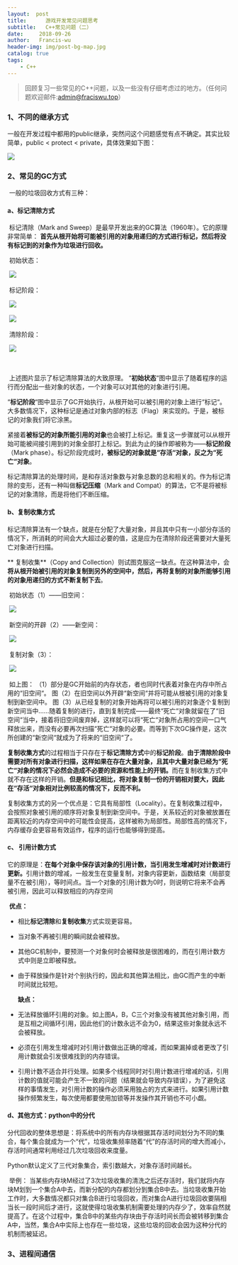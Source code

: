 ```yaml
---
layout:  post
title:		游戏开发常见问题思考
subtitle:	C++常见问题（二）
date:     2018-09-26
author:   Francis-wu
header-img: img/post-bg-map.jpg
catalog: true
tags:
    - C++
---
```

>回顾复习一些常见的C++问题，以及一些没有仔细考虑过的地方。（任何问题欢迎邮件:[admin@fraciswu.top](admin@fraciswu.top)）

### 1、不同的继承方式

​	一般在开发过程中都用的public继承，突然问这个问题感觉有点不确定。其实比较简单，public < protect < private，具体效果如下图：

![](https://pichost1-1253970255.cos.ap-shanghai.myqcloud.com/page2_01.png)

### 2、常见的GC方式

​	一般的垃圾回收方式有三种：

#### a、标记清除方式

​	标记清除（Mark and Sweep）是最早开发出来的GC算法（1960年）。它的原理非常简单： 
**首先从根开始将可能被引用的对象用递归的方式进行标记，然后将没有标记到的对象作为垃圾进行回收。**

​	初始状态：

​	![](https://pichost1-1253970255.cos.ap-shanghai.myqcloud.com/page2_02.png)

​	标记阶段：

​	![](https://pichost1-1253970255.cos.ap-shanghai.myqcloud.com/page2_03.png)

​	![](https://pichost1-1253970255.cos.ap-shanghai.myqcloud.com/page2_04.png)

​	清除阶段：

​	![](https://pichost1-1253970255.cos.ap-shanghai.myqcloud.com/page2_05.png)

​	

​	上述图片显示了标记清除算法的大致原理。 
 “**初始状态**“图中显示了随着程序的运行而分配出一些对象的状态，一个对象可以对其他的对象进行引用。

“**标记阶段**“图中显示了GC开始执行，从根开始可以被引用的对象上进行“标记“。大多数情况下，这种标记是通过对象内部的标志（Flag）来实现的。于是，被标记的对象我们将它涂黑。

​	紧接着**被标记的对象所能引用的对象**也会被打上标记。重复这一步骤就可以从根开始可能被间接引用到的对象全部打上标记。到此为止的操作即被称为——**标记阶段**（Mark phase）。标记阶段完成时，**被标记的对象就是“存活“对象，反之为“死亡“对象**。

​	标记清除算法的处理时间，是和存活对象数与对象总数的总和相关的。作为标记清除的变形，还有一种叫做**标记压缩**（Mark and Compat）的算法，它不是将被标记的对象清除，而是将他们不断压缩。

#### b、复制收集方式

​	标记清除算法有一个缺点，就是在分配了大量对象，并且其中只有一小部分存活的情况下，所消耗的时间会大大超过必要的值，这是应为在清除阶段还需要对大量死亡对象进行扫描。

**	复制收集**（Copy and Collection）则试图克服这一缺点。在这种算法中，会**将从根开始被引用的对象复制到另外的空间中，然后，再将复制的对象所能够引用的对象用递归的方式不断复制下去**。

​	初始状态（1）——旧空间：

​	![](https://pichost1-1253970255.cos.ap-shanghai.myqcloud.com/page2_06.png)

​	新空间的开辟（2）——新空间：

​	![](https://pichost1-1253970255.cos.ap-shanghai.myqcloud.com/page2_07.png)

​	复制对象（3）：

​	![](https://pichost1-1253970255.cos.ap-shanghai.myqcloud.com/page2_08.png)

​	如上图： 
 （1）部分是GC开始前的内存状态，者也同时代表着对象在内存中所占用的“旧空间“。 
 图（2）在旧空间以外开辟“新空间“并将可能从根被引用的对象复制到新空间中。 
 图（3）从已经复制的对象开始再将可以被引用的对象逐个复制到新空间当中……随着复制的进行，直到复制完成——最终“死亡“对象就留在了“旧空间“当中，接着将旧空间废弃掉，这样就可以将“死亡“对象所占用的空间一口气释放出来，而没有必要再次扫描“死亡“对象的必要。而等到下次GC操作是，这次所创建的“新空间“就成为了将来的“旧空间“了。

​	**复制收集方式**的过程相当于只存在于**标记清除方式**中的**标记阶段**。**由于清除阶段中需要对所有对象进行扫描，这样如果在存在大量对象，且其中大量对象已经为“死亡“对象的情况下必然会造成不必要的资源和性能上的开销。** 
​	 而在复制收集方式中就不存在这样的开销。**但是和标记相比，将对象复制一份的开销相对要大，因此在“存活“对象相对比例较高的情况下，反而不利。**

​	复制收集方式的另一个优点是：它具有局部性（Locality）。在复制收集过程中，会按照对象被引用的顺序将对象复制到新空间中。于是，关系较近的对象被放置在距离较近的内存空间中的可能性会提高，这样被称为局部性。局部性高的情况下，内存缓存会更容易有效运作，程序的运行也能够得到提高。

#### c、	**引用计数方式**

​	它的原理是：**在每个对象中保存该对象的引用计数，当引用发生增减时对计数进行更新。** 
​	引用计数的增减，一般发生在变量复制，对象内容更新，函数结束（局部变量不在被引用），等时间点。当一个对象的引用计数为0时，则说明它将来不会再被引用，因此可以释放相应的内存空间	

​	**优点：**

- 相比**标记清除**和**复制收集**方式实现更容易。

- 当对象不再被引用的瞬间就会被释放。

- 其他GC机制中，要预测一个对象何时会被释放是很困难的，而在引用计数方式中则是立即被释放。

- 由于释放操作是针对个别执行的，因此和其他算法相比，由GC而产生的中断时间就比较短。

  **缺点：**

- 无法释放循环引用的对象。如上图A，B，C三个对象没有被其他对象引用，而是互相之间循环引用，因此他们的计数永远不会为0，结果这些对象就永远不会被释放。

- 必须在引用发生增减时对引用计数做出正确的增减，而如果漏掉或者更改了引用计数就会引发很难找到的内存错误。

- 引用计数不适合并行处理。如果多个线程同时对引用计数进行增减的话，引用计数的值就可能会产生不一致的问题（结果就会导致内存错误），为了避免这样的事情发生，对引用计数的操作必须采用独占的方式来进行。如果引用计数操作频繁发生，每次使用都要使用加锁等并发操作其开销也不可小觑。

#### d、其他方式：python中的分代

​	分代回收的整体思想是：将系统中的所有内存块根据其存活时间划分为不同的集合，每个集合就成为一个“代”，垃圾收集频率随着“代”的存活时间的增大而减小，存活时间通常利用经过几次垃圾回收来度量。

Python默认定义了三代对象集合，索引数越大，对象存活时间越长。

​	举例： 当某些内存块M经过了3次垃圾收集的清洗之后还存活时，我们就将内存块M划到一个集合A中去，而新分配的内存都划分到集合B中去。当垃圾收集开始工作时，大多数情况都只对集合B进行垃圾回收，而对集合A进行垃圾回收要隔相当长一段时间后才进行，这就使得垃圾收集机制需要处理的内存少了，效率自然就提高了。在这个过程中，集合B中的某些内存块由于存活时间长而会被转移到集合A中，当然，集合A中实际上也存在一些垃圾，这些垃圾的回收会因为这种分代的机制而被延迟。

### 3、进程间通信





​	





